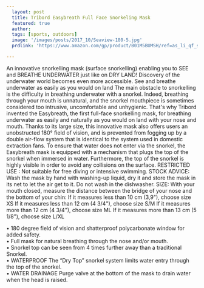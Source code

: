 ```yaml
---
  layout: post
  title: Tribord Easybreath Full Face Snorkeling Mask
  featured: true
  author: 
  tags: [sports, outdoors]
  image: '/images/posts/2017_10/Seaview-180-5.jpg'
  prdlink: 'https://www.amazon.com/gp/product/B01M5BUMSH/ref=as_li_qf_sp_asin_il_tl?ie=UTF8&tag=ehdwhqkr-20&camp=1789&creative=9325&linkCode=as2&creativeASIN=B01M5BUMSH&linkId=cb0ce1574abab7180184b8076fd29ac4'

---
```


An innovative snorkelling mask (surface snorkelling) enabling you to SEE and BREATHE UNDERWATER just like on DRY LAND! Discovery of the underwater world becomes even more accessible. See and breathe underwater as easily as you would on land The main obstacle to snorkelling is the difficulty in breathing underwater with a snorkel. Indeed, breathing through your mouth is unnatural, and the snorkel mouthpiece is sometimes considered too intrusive, uncomfortable and unhygienic. That's why Tribord invented the Easybreath, the first full-face snorkelling mask, for breathing underwater as easily and naturally as you would on land with your nose and mouth. Thanks to its large size, this innovative mask also offers users an unobstructed 180° field of vision, and is prevented from fogging up by a double air-flow system that is identical to the system used in domestic extraction fans. To ensure that water does not enter via the snorkel, the Easybreath mask is equipped with a mechanism that plugs the top of the snorkel when immersed in water. Furthermore, the top of the snorkel is highly visible in order to avoid any collisions on the surface. RESTRICTED USE : Not suitable for free diving or intensive swimming. STOCK ADVICE: Wash the mask by hand with washing-up liquid, dry it and store the mask in its net to let the air get to it. Do not wash in the dishwasher. SIZE: With your mouth closed, measure the distance between the bridge of your nose and the bottom of your chin: If it measures less than 10 cm (3,9"), choose size XS If it measures less than 12 cm (4 3/4"), choose size S/M If it measures more than 12 cm (4 3/4"), choose size ML If it measures more than 13 cm (5 1/8"), choose size L/XL
<br>


• 180 degree field of vision and shatterproof polycarbonate window for added safety.<br>
• Full mask for natural breathing through the nose and/or mouth.<br>
• Snorkel top can be seen from 4 times further away than a traditional Snorkel.<br>
• WATERPROOF The “Dry Top” snorkel system limits water entry through the top of the snorkel.<br>
• WATER DRAINAGE Purge valve at the bottom of the mask to drain water when the head is raised.<br>